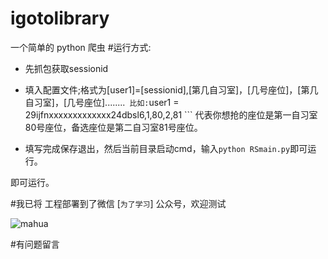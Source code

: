 

# igotolibrary
一个简单的 python 爬虫
#运行方式:

* 先抓包获取sessionid
* 填入配置文件;格式为[user1]=[sessionid],[第几自习室]，[几号座位]，[第几自习室]，[几号座位]........```
    比如:```user1 = 29ijfnxxxxxxxxxxxxx24dbsl6,1,80,2,81 ```
    代表你想抢的座位是第一自习室80号座位，备选座位是第二自习室81号座位。
  
* 填写完成保存退出，然后当前目录启动cmd，输入``` python RSmain.py ```即可运行。
 
 即可运行。

#我已将 工程部署到了微信 [`为了学习`] 公众号，欢迎测试

![mahua](https://github.com/RenjiaLu9527/igotolibrary/blob/master/qrcode.bmp)


#有问题留言



